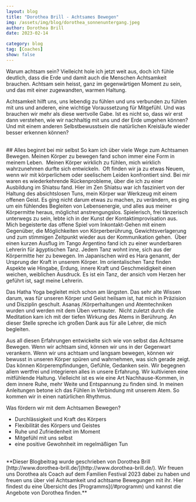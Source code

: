 ```yaml
---
layout: blog
title: "Dorothea Brill - Achtsames Bewegen"
img: /assets/img/blog/dorothea_sonnenuntergang.jpeg
author: Dorothea Brill
date: 2023-02-14

category: blog
tag: [Coaches]
show: false
---
```



Warum achtsam sein? Vielleicht hole ich jetzt weit aus, doch ich fühle deutlich, dass die Erde und damit auch die Menschen Achtsamkeit brauchen. Achtsam sein heisst, ganz im gegenwärtigen Moment zu sein, und das mit einer zugewandten, warmen Haltung.

Achtsamkeit hilft uns, uns lebendig zu fühlen und uns verbunden zu fühlen mit uns und anderen, eine wichtige Voraussetzung für Mitgefühl. Und was brauchen wir mehr als diese wertvolle Gabe. Ist es nicht so, dass wir erst dann verstehen, wie wir nachhaltig mit uns und der Erde umgehen können? Und mit einem anderen Selbstbewusstsein die natürlichen Kreisläufe wieder besser erkennen können?

<br>
## Alles beginnt bei mir selbst
So kam ich über viele Wege zum Achtsamen Bewegen. Meinen Körper zu bewegen fand schon immer eine Form in meinem Leben.  Meinen Körper wirklich zu fühlen, mich wirklich wahrzunehmen durfte sich entwickeln.  Oft finden wir ja zu etwas Neuem, wenn wir mit körperlichem oder seelischem Leiden konfrontiert sind. Bei mir waren es wiederkehrende Rückenprobleme, über die ich zu einer Ausbildung im Shiatsu fand. Hier im Zen Shiatsu war ich fasziniert von der Haltung des absichtslosen Tuns, mein Körper war Werkzeug mit einem offenen Geist. Es ging nicht darum etwas zu machen, zu verändern, es ging um ein fühlendes Begleiten von Lebensenergie, und alles aus meiner Körpermitte heraus, möglichst anstrengungslos. Spielerisch, frei tänzerisch unterwegs zu sein, lebte ich in der Kunst der Kontaktimprovisation aus. Mich begeisterte das offene Spiel vom Inkontakt-Gehen mit einem Gegenüber, die Möglichkeiten von
Körperberührung, Gewichtsverlagerung und zum stimmigen Zeitpunkt wieder aus der Kommunikation gehen.  Über einen kurzen Ausflug im Tango Argentino fand ich zu einer wunderbaren Lehrerin für ägyptischen Tanz. Jedem Tanz wohnt inne, sich aus der Körpermitte her zu bewegen. Im Japanischen wird es Hara genannt, der Ursprung der Kraft in unserem Körper. Im orientalischen Tanz finden Aspekte wie Hingabe, Erdung, innere Kraft und Geschmeidigkeit einen weichen, weiblichen Ausdruck. Es ist ein Tanz, der ansich vom Herzen her geführt ist, sagt meine Lehrerin.

Das Hatha Yoga begleitet mich schon am längsten. Das sehr alte Wissen darum, was für unseren Körper und Geist heilsam ist, hat mich in Präzision und Disziplin geschult. Asanas /Körperhaltungen und Atemtechniken wurden und werden mit dem Üben vertrauter.  Nicht zuletzt durch die Meditation kam ich mit der tiefen Wirkung des Atems in Berührung.
An dieser Stelle spreche ich großen Dank aus für alle Lehrer, die mich begleiten.

Aus all diesen Erfahrungen entwickelte sich wie von selbst das Achtsame Bewegen.
Wenn wir achtsam sind, können wir uns in der Gegenwart verankern. Wenn wir uns achtsam und langsam bewegen, können wir bewusst in unseren Körper spüren und wahrnehmen, was sich gerade zeigt. Das können Körperempfindungen, Gefühle, Gedanken sein. Wir begegnen allem wertfrei und integrieren alles in unsere Erfahrung. Wir kultivieren eine mitfühlende Haltung. Vielleicht ist es wie eine Art Nachhause-Kommen, in dem innere Ruhe, mehr Weite und Entspannung zu finden sind.
In meinen Anleitungen betone ich das Fühlen in Verbindung mit unserem Atem. So kommen wir in einen natürlichen Rhythmus.

Was fördern wir mit dem Achtsamen Bewegen?
* Durchlässigkeit und Kraft des Körpers
* Flexibilität des Körpers und Geistes
* Ruhe und Zufriedenheit im Moment
* Mitgefühl mit uns selbst
* eine positive Gewohnheit im regelmäßigen Tun


<br>
**Dieser Blogbeitrag wurde geschrieben von Dorothea Brill [http://www.dorothea-brill.de/](http://www.dorothea-brill.de/). Wir freuen uns Dorothea als Coach auf dem Familien Festival 2023 dabei zu haben und freuen uns über viel Achtsamkeit und achtsame Bewegungen mit ihr. Hier findest du eine Übersicht des [Programms](/#programm) und kannst die Angebote von Dorothea finden.**
